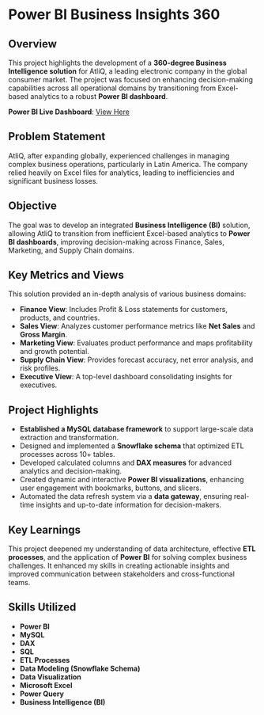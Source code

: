 # Power BI Business Insights 360

## Overview
This project highlights the development of a **360-degree Business Intelligence solution** for AtliQ, a leading electronic company in the global consumer market. The project was focused on enhancing decision-making capabilities across all operational domains by transitioning from Excel-based analytics to a robust **Power BI dashboard**.

**Power BI Live Dashboard**: [View Here](https://tinyurl.com/PowerBILiveDashboard)


## Problem Statement
AtliQ, after expanding globally, experienced challenges in managing complex business operations, particularly in Latin America. The company relied heavily on Excel files for analytics, leading to inefficiencies and significant business losses.

## Objective
The goal was to develop an integrated **Business Intelligence (BI)** solution, allowing AtliQ to transition from inefficient Excel-based analytics to **Power BI dashboards**, improving decision-making across Finance, Sales, Marketing, and Supply Chain domains.

## Key Metrics and Views
This solution provided an in-depth analysis of various business domains:
- **Finance View**: Includes Profit & Loss statements for customers, products, and countries.
- **Sales View**: Analyzes customer performance metrics like **Net Sales** and **Gross Margin**.
- **Marketing View**: Evaluates product performance and maps profitability and growth potential.
- **Supply Chain View**: Provides forecast accuracy, net error analysis, and risk profiles.
- **Executive View**: A top-level dashboard consolidating insights for executives.

## Project Highlights
- **Established a MySQL database framework** to support large-scale data extraction and transformation.
- Designed and implemented a **Snowflake schema** that optimized ETL processes across 10+ tables.
- Developed calculated columns and **DAX measures** for advanced analytics and decision-making.
- Created dynamic and interactive **Power BI visualizations**, enhancing user engagement with bookmarks, buttons, and slicers.
- Automated the data refresh system via a **data gateway**, ensuring real-time insights and up-to-date information for decision-makers.

## Key Learnings
This project deepened my understanding of data architecture, effective **ETL processes**, and the application of **Power BI** for solving complex business challenges. It enhanced my skills in creating actionable insights and improved communication between stakeholders and cross-functional teams.

## Skills Utilized
- **Power BI**
- **MySQL**
- **DAX**
- **SQL**
- **ETL Processes**
- **Data Modeling (Snowflake Schema)**
- **Data Visualization**
- **Microsoft Excel**
- **Power Query**
- **Business Intelligence (BI)**
